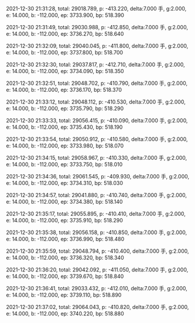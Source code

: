 2021-12-30 21:31:28, total: 29018.789, p: -413.220, delta:7.000 手, g:2.000, e: 14.000, b: -112.000, ep: 3733.900, bp: 518.390

2021-12-30 21:31:49, total: 29030.988, p: -412.850, delta:7.000 手, g:2.000, e: 14.000, b: -112.000, ep: 3736.270, bp: 518.640

2021-12-30 21:32:09, total: 29040.045, p: -411.800, delta:7.000 手, g:2.000, e: 14.000, b: -112.000, ep: 3737.800, bp: 518.700

2021-12-30 21:32:30, total: 29037.817, p: -412.710, delta:7.000 手, g:2.000, e: 14.000, b: -112.000, ep: 3734.090, bp: 518.350

2021-12-30 21:32:51, total: 29048.702, p: -410.790, delta:7.000 手, g:2.000, e: 14.000, b: -112.000, ep: 3736.170, bp: 518.370

2021-12-30 21:33:12, total: 29048.112, p: -410.530, delta:7.000 手, g:2.000, e: 14.000, b: -112.000, ep: 3735.790, bp: 518.290

2021-12-30 21:33:33, total: 29056.415, p: -410.090, delta:7.000 手, g:2.000, e: 14.000, b: -112.000, ep: 3735.430, bp: 518.190

2021-12-30 21:33:54, total: 29050.912, p: -410.580, delta:7.000 手, g:2.000, e: 14.000, b: -112.000, ep: 3733.980, bp: 518.070

2021-12-30 21:34:15, total: 29058.967, p: -410.330, delta:7.000 手, g:2.000, e: 14.000, b: -112.000, ep: 3733.750, bp: 518.010

2021-12-30 21:34:36, total: 29061.545, p: -409.930, delta:7.000 手, g:2.000, e: 14.000, b: -112.000, ep: 3734.310, bp: 518.030

2021-12-30 21:34:57, total: 29041.880, p: -410.740, delta:7.000 手, g:2.000, e: 14.000, b: -112.000, ep: 3734.380, bp: 518.140

2021-12-30 21:35:17, total: 29055.895, p: -410.410, delta:7.000 手, g:2.000, e: 14.000, b: -112.000, ep: 3735.910, bp: 518.290

2021-12-30 21:35:38, total: 29056.158, p: -410.850, delta:7.000 手, g:2.000, e: 14.000, b: -112.000, ep: 3736.990, bp: 518.480

2021-12-30 21:35:59, total: 29048.794, p: -410.400, delta:7.000 手, g:2.000, e: 14.000, b: -112.000, ep: 3736.320, bp: 518.340

2021-12-30 21:36:20, total: 29042.092, p: -411.050, delta:7.000 手, g:2.000, e: 14.000, b: -112.000, ep: 3739.670, bp: 518.840

2021-12-30 21:36:41, total: 29033.432, p: -412.010, delta:7.000 手, g:2.000, e: 14.000, b: -112.000, ep: 3739.110, bp: 518.890

2021-12-30 21:37:02, total: 29064.043, p: -410.820, delta:7.000 手, g:2.000, e: 14.000, b: -112.000, ep: 3740.220, bp: 518.880